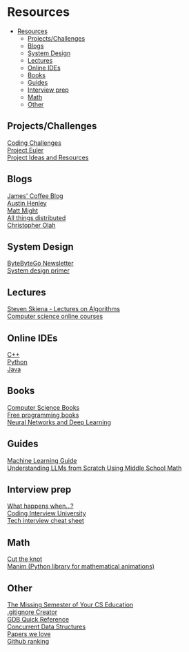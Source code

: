 # Resources

- [Resources](#resources)
  - [Projects/Challenges](#projectschallenges)
  - [Blogs](#blogs)
  - [System Design](#system-design)
  - [Lectures](#lectures)
  - [Online IDEs](#online-ides)
  - [Books](#books)
  - [Guides](#guides)
  - [Interview prep](#interview-prep)
  - [Math](#math)
  - [Other](#other)

## Projects/Challenges
[Coding Challenges](https://codingchallenges.fyi/challenges/intro)<br/>
[Project Euler](https://projecteuler.net/about)<br/>
[Project Ideas and Resources](https://github.com/The-Cool-Coders/Project-Ideas-And-Resources)<br/>

## Blogs
[James' Coffee Blog](https://jamesg.blog/)<br/>
[Austin Henley](https://austinhenley.com/blog.html)<br/>
[Matt Might](https://matt.might.net/articles/)<br/>
[All things distributed](https://www.allthingsdistributed.com/)<br/>
[Christopher Olah](https://colah.github.io/)<br/>

## System Design
[ByteByteGo Newsletter](https://blog.bytebytego.com/)<br/>
[System design primer](https://github.com/donnemartin/system-design-primer)<br/>

## Lectures
[Steven Skiena - Lectures on Algorithms](https://www3.cs.stonybrook.edu/~algorith/video-lectures/)<br/>
[Computer science online courses](https://github.com/ossu/computer-science)<br/>

## Online IDEs
[C++](https://www.onlinegdb.com/online_c++_compiler)<br/>[Python](https://www.programiz.com/python-programming/online-compiler/)<br/>
[Java](https://www.onlinegdb.com/online_java_compiler)<br/>

## Books
[Computer Science Books](https://github.com/AatmikJain/ComputerScienceBooks)<br/>
[Free programming books](https://github.com/EbookFoundation/free-programming-books)<br/>
[Neural Networks and Deep Learning](http://neuralnetworksanddeeplearning.com/)<br/>

## Guides
[Machine Learning Guide](https://github.com/mikeroyal/Machine-Learning-Guide)<br/>
[Understanding LLMs from Scratch Using Middle School Math](https://towardsdatascience.com/understanding-llms-from-scratch-using-middle-school-math-e602d27ec876)<br/>


## Interview prep
[What happens when...?](https://github.com/alex/what-happens-when)<br/>
[Coding Interview University](https://github.com/jwasham/coding-interview-university)<br/>
[Tech interview cheat sheet](https://github.com/tsiege/Tech-Interview-Cheat-Sheet)<br/>

## Math
[Cut the knot](https://www.cut-the-knot.org/)<br/>
[Manim (Python library for mathematical animations)](https://www.manim.community/)<br/>

## Other
[The Missing Semester of Your CS Education](https://missing.csail.mit.edu/)<br/>
[.gitignore Creator](https://www.toptal.com/developers/gitignore)<br/>
[GDB Quick Reference](https://users.ece.utexas.edu/~adnan/gdb-refcard.pdf)<br/>
[Concurrent Data Structures](http://www.cs.tau.ac.il/~afek/ConcurrentDS-MS04.pdf)<br/>
[Papers we love](https://github.com/papers-we-love/papers-we-love)<br/>
[Github ranking](https://github.com/EvanLi/Github-Ranking)<br/>